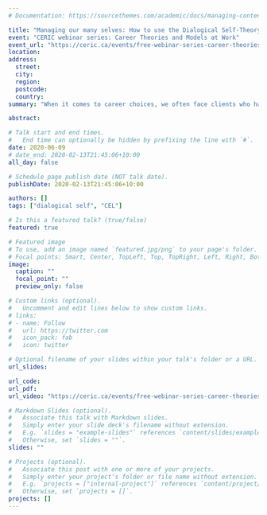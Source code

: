 ```yaml
---
# Documentation: https://sourcethemes.com/academic/docs/managing-content/

title: "Managing our many selves: How to use the Dialogical Self-Theory to help your clients explore their professional identities"
event: "CERIC webinar series: Career Theories and Models at Work"
event_url: "https://ceric.ca/events/free-webinar-series-career-theories-and-models-at-work-book-july-9-10-11-2019/"
location: 
address:
  street:
  city:
  region:
  postcode:
  country:
summary: "When it comes to career choices, we often face clients who have difficulty in narrating their career autobiography and their futures professional inspirations. In this free webinar, Michael Healy will develop the theory behind the career autobiography writing exercise outlined in his chapter called My Career Chapter. My Career Chapter, like career writing in general, is grounded in theory and evidence and has the potential to promote true transformational career learning for the client. This is a qualitative career assessment and counselling tool based on dialogical self-theory (DST) in which clients articulate and mediate I-positions through creative, expressive and reflective writing. Dialogical self-theory (DST) frames the self as a society of mind comprising a multiplicity of I-positions in dialogue with each other. In difficult times, I-positions conflict with or oppose each other and dialogues between them express self-doubt or self-criticism. DST also conceptualizes several kinds of supportive I-positions that can act as mediators and, when applied to career development theory and practice, provides a way to help people make sense of their career thoughts and cope with difficult experiences."

abstract:

# Talk start and end times.
#   End time can optionally be hidden by prefixing the line with `#`.
date: 2020-06-09
# date_end: 2020-02-13T21:45:06+10:00
all_day: false

# Schedule page publish date (NOT talk date).
publishDate: 2020-02-13T21:45:06+10:00

authors: []
tags: ["dialogical self", "CEL"]

# Is this a featured talk? (true/false)
featured: true

# Featured image
# To use, add an image named `featured.jpg/png` to your page's folder. 
# Focal points: Smart, Center, TopLeft, Top, TopRight, Left, Right, BottomLeft, Bottom, BottomRight.
image:
  caption: ""
  focal_point: ""
  preview_only: false

# Custom links (optional).
#   Uncomment and edit lines below to show custom links.
# links:
# - name: Follow
#   url: https://twitter.com
#   icon_pack: fab
#   icon: twitter

# Optional filename of your slides within your talk's folder or a URL.
url_slides:

url_code:
url_pdf:
url_video: "https://ceric.ca/events/free-webinar-series-career-theories-and-models-at-work-book-july-9-10-11-2019/"

# Markdown Slides (optional).
#   Associate this talk with Markdown slides.
#   Simply enter your slide deck's filename without extension.
#   E.g. `slides = "example-slides"` references `content/slides/example-slides.md`.
#   Otherwise, set `slides = ""`.
slides: ""

# Projects (optional).
#   Associate this post with one or more of your projects.
#   Simply enter your project's folder or file name without extension.
#   E.g. `projects = ["internal-project"]` references `content/project/deep-learning/index.md`.
#   Otherwise, set `projects = []`.
projects: []
---
```

